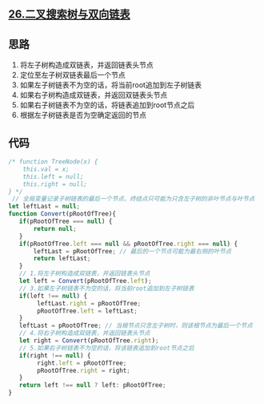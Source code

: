 ## [26.二叉搜索树与双向链表](https://www.nowcoder.com/practice/947f6eb80d944a84850b0538bf0ec3a5?tpId=13&tqId=11179&rp=2&ru=/ta/coding-interviews&qru=/ta/coding-interviews/question-ranking)

## 思路
1. 将左子树构造成双链表，并返回链表头节点
2. 定位至左子树双链表最后一个节点
3. 如果左子树链表不为空的话，将当前root追加到左子树链表
4. 如果右子树构造成双链表，并返回双链表头节点
5. 如果右子树链表不为空的话，将链表追加到root节点之后
6. 根据左子树链表是否为空确定返回的节点
## 代码
```js
/* function TreeNode(x) {
    this.val = x;
    this.left = null;
    this.right = null;
} */
 // 全局变量记录子树链表的最后一个节点，终结点只可能为只含左子树的非叶节点与叶节点
let leftLast = null;
function Convert(pRootOfTree){
   if(pRootOfTree === null) {
       return null;
   }
   if(pRootOfTree.left === null && pRootOfTree.right === null) {
       leftLast = pRootOfTree; // 最后的一个节点可能为最右侧的叶节点
       return leftLast;
   }
   // 1.将左子树构造成双链表，并返回链表头节点
   let left = Convert(pRootOfTree.left);
   // 3.如果左子树链表不为空的话，将当前root追加到左子树链表
   if(left !== null) {
        leftLast.right = pRootOfTree;
        pRootOfTree.left = leftLast;
   }
   leftLast = pRootOfTree; // 当根节点只含左子树时，则该根节点为最后一个节点
   // 4.将右子树构造成双链表，并返回链表头节点
   let right = Convert(pRootOfTree.right);
   // 5.如果右子树链表不为空的话，将该链表追加到root节点之后
   if(right !== null) {
        right.left = pRootOfTree;
        pRootOfTree.right = right;
   }
   return left !== null ? left: pRootOfTree;
}
```